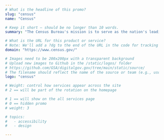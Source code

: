 ```yaml
---
# What is the headline of this promo?
slug: "census"
name: "Census"

# Keep it short — should be no longer than 10 words.
summary: "The Census Bureau's mission is to serve as the nation's leading provider of quality data about its people and economy."

# What is the URL for this product or service?
# Note: We'll add a ?dg to the end of the URL in the code for tracking purposes
domain: "https://www.census.gov/"

# Images need to be 200x200px with a transparent background
# Upload new images to Github in the /static/logos/ folder
# https://github.com/GSA/digitalgov.gov/tree/main/static/source/
# The filename should reflect the name of the source or team (e.g., usds-logo.png)
logo: "census"

# Weight: control how services appear across the site
# 2 == will be part of the rotation on the homepage

# 1 == will show on the all services page
# 0 == hidden promo
# weight: 3

# topics:
#   - accessibility
#   - design

---
```

